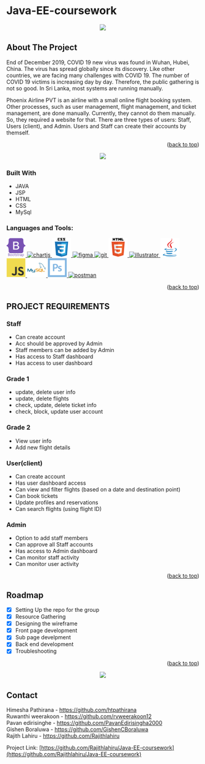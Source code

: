 # Java-EE-coursework

<p align="center">
<img src="https://github.com/Rajithlahiru/Java-EE-coursework/blob/main/img/logo.png?raw=true" align-items:center>
</p>

## About The Project
End of December 2019, COVID 19 new virus was found in Wuhan, Hubei, China. The virus has spread globally since its discovery. Like other countries, we are facing many challenges with COVID 19. The number of COVID 19 victims is increasing day by day. Therefore, the public gathering is not so good. In Sri Lanka, most systems are running manually.   


Phoenix Airline PVT is an airline with a small online flight booking system. Other processes, such as user management, flight management, and ticket management, are done manually. Currently, they cannot do them manually. So, they required a website for that. There are three types of users: Staff, Users (client), and Admin. Users and Staff can create their accounts by themself. 

<p align="right">(<a href="#top">back to top</a>)</p>

<p align="center">
<img src="https://github.com/Rajithlahiru/Java-EE-coursework/blob/main/Readme%20material/Banner.png?raw=true" align-items:center>
</p>

### Built With
* JAVA
* JSP
* HTML
* CSS
* MySql

<h3 align="left">Languages and Tools:</h3>
<p align="left"> <a href="https://getbootstrap.com" target="_blank" rel="noreferrer"> <img src="https://raw.githubusercontent.com/devicons/devicon/master/icons/bootstrap/bootstrap-plain-wordmark.svg" alt="bootstrap" width="50" height="50"/> </a> <a href="https://www.chartjs.org" target="_blank" rel="noreferrer"> <img src="https://www.chartjs.org/media/logo-title.svg" alt="chartjs" width="50" height="50"/> </a> <a href="https://www.w3schools.com/css/" target="_blank" rel="noreferrer"> <img src="https://raw.githubusercontent.com/devicons/devicon/master/icons/css3/css3-original-wordmark.svg" alt="css3" width="50" height="50"/> </a> <a href="https://www.figma.com/" target="_blank" rel="noreferrer"> <img src="https://www.vectorlogo.zone/logos/figma/figma-icon.svg" alt="figma" width="50" height="50"/> </a> <a href="https://git-scm.com/" target="_blank" rel="noreferrer"> <img src="https://www.vectorlogo.zone/logos/git-scm/git-scm-icon.svg" alt="git" width="50" height="50"/> </a> <a href="https://www.w3.org/html/" target="_blank" rel="noreferrer"> <img src="https://raw.githubusercontent.com/devicons/devicon/master/icons/html5/html5-original-wordmark.svg" alt="html5" width="50" height="50"/> </a> <a href="https://www.adobe.com/in/products/illustrator.html" target="_blank" rel="noreferrer"> <img src="https://www.vectorlogo.zone/logos/adobe_illustrator/adobe_illustrator-icon.svg" alt="illustrator" width="50" height="50"/> </a> <a href="https://www.java.com" target="_blank" rel="noreferrer"> <img src="https://raw.githubusercontent.com/devicons/devicon/master/icons/java/java-original.svg" alt="java" width="50" height="50"/> </a> <a href="https://developer.mozilla.org/en-US/docs/Web/JavaScript" target="_blank" rel="noreferrer"> <img src="https://raw.githubusercontent.com/devicons/devicon/master/icons/javascript/javascript-original.svg" alt="javascript" width="50" height="50"/> </a> <a href="https://www.mysql.com/" target="_blank" rel="noreferrer"> <img src="https://raw.githubusercontent.com/devicons/devicon/master/icons/mysql/mysql-original-wordmark.svg" alt="mysql" width="50" height="50"/> </a> <a href="https://www.photoshop.com/en" target="_blank" rel="noreferrer"> <img src="https://raw.githubusercontent.com/devicons/devicon/master/icons/photoshop/photoshop-line.svg" alt="photoshop" width="50" height="50"/> </a> <a href="https://postman.com" target="_blank" rel="noreferrer"> <img src="https://www.vectorlogo.zone/logos/getpostman/getpostman-icon.svg" alt="postman" width="50" height="50"/> </a> </p>

<p align="right">(<a href="#top">back to top</a>)</p>

## PROJECT REQUIREMENTS

### Staff  
* Can create account
* Acc should be approved by Admin
* Staff members can be added by Admin
* Has access to Staff dashboard
* Has access to user dashboard

### Grade 1
* update, delete user info
* update, delete flights
* check, update, delete ticket info
* check, block, update user account


### Grade 2
* View user info
* Add new flight details


### User(client)
* Can create account
* Has user dashboard access
* Can view and filter flights (based on a date and destination point)
* Can book tickets
* Update profiles and reservations
* Can search flights (using flight ID)


### Admin
* Option to add staff members
* Can approve all Staff accounts
* Has access to Admin dashboard
* Can monitor staff activity
* Can monitor user activity

<p align="right">(<a href="#top">back to top</a>)</p>

## Roadmap
- [x] Setting Up the repo for the group
- [x] Resource Gathering
- [x] Designing the wireframe
- [x] Front page development
- [x] Sub page develpment
- [x] Back end development
- [x] Troubleshooting

<p align="right">(<a href="#top">back to top</a>)</p>

<p align="center">
<img src="https://github.com/Rajithlahiru/Java-EE-coursework/blob/main/Readme%20material/team.gif?raw=true" align-items:center>
</p>

## Contact
Himesha Pathirana - https://github.com/htpathirana  
Ruwanthi weerakoon - https://github.com/rvweerakoon12   
Pavan edirisinghe  - https://github.com/PavanEdirisingha2000  
Gishen Boraluwa -  https://github.com/GishenCBoraluwa    
Rajith Lahiru - https://github.com/Rajithlahiru     

Project Link: [https://github.com/Rajithlahiru/Java-EE-coursework](https://github.com/Rajithlahiru/Java-EE-coursework)
